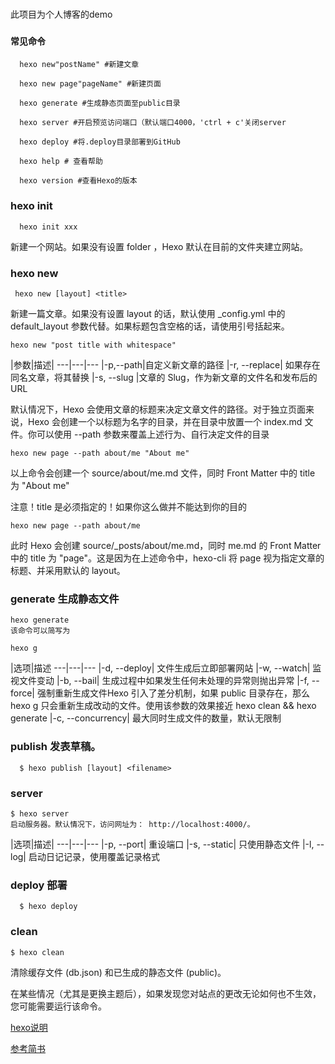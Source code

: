 ###
 此项目为个人博客的demo
###

#### 常见命令
```
  hexo new"postName" #新建文章
```
```
  hexo new page"pageName" #新建页面
```
```
  hexo generate #生成静态页面至public目录
```
```
  hexo server #开启预览访问端口（默认端口4000，'ctrl + c'关闭server
```
```
  hexo deploy #将.deploy目录部署到GitHub
```
```
  hexo help # 查看帮助
```
```
  hexo version #查看Hexo的版本
```
### hexo init
```
  hexo init xxx
```
新建一个网站。如果没有设置 folder ，Hexo 默认在目前的文件夹建立网站。

### hexo new
``` 
 hexo new [layout] <title>
```
新建一篇文章。如果没有设置 layout 的话，默认使用 _config.yml 中的 default_layout 参数代替。如果标题包含空格的话，请使用引号括起来。
```
hexo new "post title with whitespace"

```
|参数|描述|
---|---|---
|-p,--path|自定义新文章的路径
|-r, --replace|	如果存在同名文章，将其替换
|-s, --slug	|文章的 Slug，作为新文章的文件名和发布后的 URL

默认情况下，Hexo 会使用文章的标题来决定文章文件的路径。对于独立页面来说，Hexo 会创建一个以标题为名字的目录，并在目录中放置一个 index.md 文件。你可以使用 --path 参数来覆盖上述行为、自行决定文件的目录
```
hexo new page --path about/me "About me"
```
以上命令会创建一个 source/about/me.md 文件，同时 Front Matter 中的 title 为 "About me"

注意！title 是必须指定的！如果你这么做并不能达到你的目的

```
hexo new page --path about/me

```
此时 Hexo 会创建 source/_posts/about/me.md，同时 me.md 的 Front Matter 中的 title 为 "page"。这是因为在上述命令中，hexo-cli 将 page 视为指定文章的标题、并采用默认的 layout。

### generate 生成静态文件
```
hexo generate
该命令可以简写为

hexo g

```
|选项|描述
---|---|---
|-d, --deploy|	文件生成后立即部署网站
|-w, --watch|	监视文件变动
|-b, --bail|	生成过程中如果发生任何未处理的异常则抛出异常
|-f, --force|	强制重新生成文件Hexo 引入了差分机制，如果 public 目录存在，那么 hexo g 只会重新生成改动的文件。使用该参数的效果接近 hexo clean && hexo generate
|-c, --concurrency|	最大同时生成文件的数量，默认无限制

### publish 发表草稿。

```
  $ hexo publish [layout] <filename>

```
### server
```
$ hexo server
启动服务器。默认情况下，访问网址为： http://localhost:4000/。

```
|选项|描述|
---|---|---
|-p, --port|	重设端口
|-s, --static|	只使用静态文件
|-l, --log|	启动日记记录，使用覆盖记录格式

### deploy 部署
```
  $ hexo deploy
```
### clean
```
$ hexo clean

```
清除缓存文件 (db.json) 和已生成的静态文件 (public)。

在某些情况（尤其是更换主题后），如果发现您对站点的更改无论如何也不生效，您可能需要运行该命令。



[hexo说明](https://hexo.io/zh-cn/docs/)

[参考简书](https://www.jianshu.com/p/380290deb8f0)
